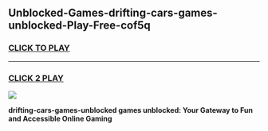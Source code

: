 
## Unblocked-Games-drifting-cars-games-unblocked-Play-Free-cof5q
<h3>
<a href="https://premium76.site?title=drifting-cars-games-unblocked&ref=18A">CLICK TO PLAY</a></h3>
<hr>

<h3>
<a href="https://premium76.site?title=drifting-cars-games-unblocked&ref=18A">CLICK 2 PLAY</a>
  
</h3>

<a href="https://premium76.site?title=drifting-cars-games-unblocked&ref=18A"><img src="https://clearcache.store/games.png"></a>


**drifting-cars-games-unblocked games unblocked: Your Gateway to Fun and Accessible Online Gaming**
